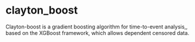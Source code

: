 # clayton_boost
Clayton-boost is a gradient boosting algorithm for time-to-event analysis,, based on the XGBoost framework, which allows dependent censored data.
